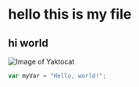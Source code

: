 # hello this is my file
## hi world
![Image of Yaktocat](https://octodex.github.com/images/yaktocat.png)
``` javascript
var myVar = "Hello, world!";
```
